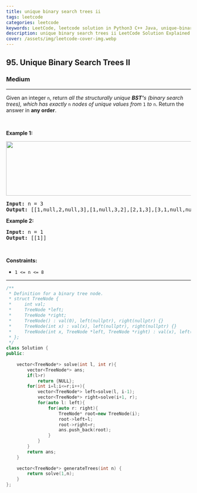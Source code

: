 ```yaml
---
title: unique binary search trees ii
tags: leetcode
categories: leetcode
keywords: LeetCode, leetcode solution in Python3 C++ Java, unique-binary-search-trees-ii solution
description: unique binary search trees ii LeetCode Solution Explained
cover: /assets/img/leetcode-cover-img.webp
---
```





<h2>95. Unique Binary Search Trees II</h2><h3>Medium</h3><hr><div><p>Given an integer <code>n</code>, return <em>all the structurally unique <strong>BST'</strong>s (binary search trees), which has exactly </em><code>n</code><em> nodes of unique values from</em> <code>1</code> <em>to</em> <code>n</code>. Return the answer in <strong>any order</strong>.</p>

<p>&nbsp;</p>
<p><strong>Example 1:</strong></p>
<img alt="" src="https://assets.leetcode.com/uploads/2021/01/18/uniquebstn3.jpg" style="width: 600px; height: 148px;">
<pre><strong>Input:</strong> n = 3
<strong>Output:</strong> [[1,null,2,null,3],[1,null,3,2],[2,1,3],[3,1,null,null,2],[3,2,null,1]]
</pre>

<p><strong>Example 2:</strong></p>

<pre><strong>Input:</strong> n = 1
<strong>Output:</strong> [[1]]
</pre>

<p>&nbsp;</p>
<p><strong>Constraints:</strong></p>

<ul>
	<li><code>1 &lt;= n &lt;= 8</code></li>
</ul>
</div>

---




```cpp
/**
 * Definition for a binary tree node.
 * struct TreeNode {
 *     int val;
 *     TreeNode *left;
 *     TreeNode *right;
 *     TreeNode() : val(0), left(nullptr), right(nullptr) {}
 *     TreeNode(int x) : val(x), left(nullptr), right(nullptr) {}
 *     TreeNode(int x, TreeNode *left, TreeNode *right) : val(x), left(left), right(right) {}
 * };
 */
class Solution {
public:
    
    vector<TreeNode*> solve(int l, int r){
        vector<TreeNode*> ans;
        if(l>r)
            return {NULL};
        for(int i=l;i<=r;i++){
            vector<TreeNode*> left=solve(l, i-1);
            vector<TreeNode*> right=solve(i+1, r);
            for(auto l: left){
                for(auto r: right){
                    TreeNode* root=new TreeNode(i);
                    root->left=l;
                    root->right=r;
                    ans.push_back(root);
                }
            }
        }
        return ans;
    }
    
    vector<TreeNode*> generateTrees(int n) {
        return solve(1,n);
    }
};
```
